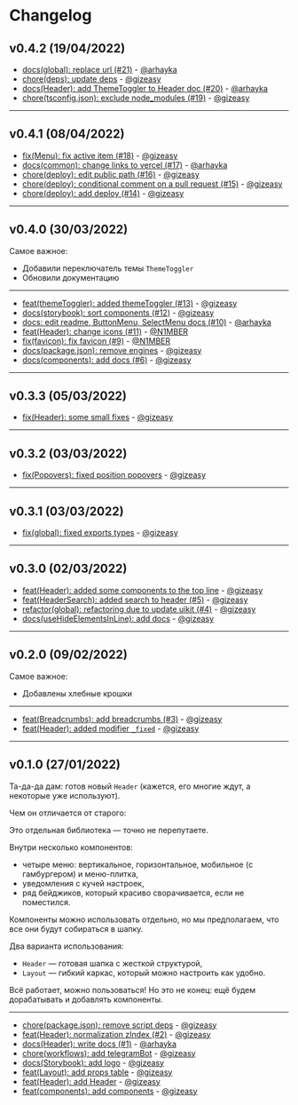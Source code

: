 # Changelog

## v0.4.2 (19/04/2022)
- [docs(global): replace url (#21)](https://github.com/consta-design-system/header/commit/cd1dad8fd8c364515ce8cc316b5606ab671abd00) - [@arhayka](https://github.com/arhayka)
- [chore(deps): update deps](https://github.com/consta-design-system/header/commit/3ac0e73b9e806d7f44ca29c6163fe6658ec1135e) - [@gizeasy](https://github.com/gizeasy)
- [docs(Header): add ThemeToggler to Header doc (#20)](https://github.com/consta-design-system/header/commit/97a943d098b9e6dc9b3cb7f8732939069f01ff2e) - [@arhayka](https://github.com/arhayka)
- [chore(tsconfig.json): exclude node_modules (#19)](https://github.com/consta-design-system/header/commit/35c4c06c2da4cf830bf22728a1c8a9dbf6b730a7) - [@gizeasy](https://github.com/gizeasy)

--------------------

## v0.4.1 (08/04/2022)
- [fix(Menu): fix active item (#18)](https://github.com/consta-design-system/header/commit/201b6764f8bc9308d475e2b0aa73b0a052da500e) - [@gizeasy](https://github.com/gizeasy)
- [docs(common): change links to vercel (#17)](https://github.com/consta-design-system/header/commit/bc807231aa619515b4ece9e985c1be48e677a7f2) - [@arhayka](https://github.com/arhayka)
- [chore(deploy): edit public path (#16)](https://github.com/consta-design-system/header/commit/d6ecb74163a70e3f12716f2f3ea4fdaa83985e74) - [@gizeasy](https://github.com/gizeasy)
- [chore(deploy): conditional comment on a pull request (#15)](https://github.com/consta-design-system/header/commit/d16e287d8db457909810d8467a7353d920bac595) - [@gizeasy](https://github.com/gizeasy)
- [chore(deploy): add deploy (#14)](https://github.com/consta-design-system/header/commit/1b363fa4a6d4a7659211098574d063bc1338e8ed) - [@gizeasy](https://github.com/gizeasy)

--------------------

## v0.4.0 (30/03/2022)
Самое важное:
- Добавили переключатель темы `ThemeToggler`
- Обновили документацию

---

- [feat(themeToggler): added themeToggler (#13)](https://github.com/consta-design-system/header/commit/05a376e9ba700b666c2afb0b4c29613996092c96) - [@gizeasy](https://github.com/gizeasy)
- [docs(storybook): sort components (#12)](https://github.com/consta-design-system/header/commit/15525da0177ea2796e7a4367c07c4f2b431ed8ab) - [@gizeasy](https://github.com/gizeasy)
- [docs: edit readme, ButtonMenu, SelectMenu docs (#10)](https://github.com/consta-design-system/header/commit/ef894c41ff0e50d4019359229fb3041b45adf9df) - [@arhayka](https://github.com/arhayka)
- [feat(Header): change icons (#11)](https://github.com/consta-design-system/header/commit/7178b8d6dee0d678c60f3d97d609f4232cbafcec) - [@N1MBER](https://github.com/N1MBER)
- [fix(favicon): fix favicon (#9)](https://github.com/consta-design-system/header/commit/ad797c46ad8560891c29759dbcbdbf80a7a696e1) - [@N1MBER](https://github.com/N1MBER)
- [docs(package.json): remove engines](https://github.com/consta-design-system/header/commit/efe9534ce77ea62696ff30a3baeb3dc02660b1e9) - [@gizeasy](https://github.com/gizeasy)
- [docs(components): add docs (#6)](https://github.com/consta-design-system/header/commit/75d8e42b7112b1ed34ec2e4a4b5df60d24ba6df8) - [@gizeasy](https://github.com/gizeasy)

--------------------

## v0.3.3 (05/03/2022)
- [fix(Header): some small fixes](https://github.com/consta-design-system/header/commit/9085dd908bcaf94ff864715447112f25ad267392) - [@gizeasy](https://github.com/gizeasy)

--------------------

## v0.3.2 (03/03/2022)
- [fix(Popovers): fixed position popovers](https://github.com/consta-design-system/header/commit/16a9887f82e5882d335896618a4bb03549557bbf) - [@gizeasy](https://github.com/gizeasy)

--------------------

## v0.3.1 (03/03/2022)
- [fix(global): fixed exports types](https://github.com/consta-design-system/header/commit/700e944bbb2d485cbece8d5d644f7b61976bb904) - [@gizeasy](https://github.com/gizeasy)

--------------------

## v0.3.0 (02/03/2022)
- [feat(Header): added some components to the top line](https://github.com/consta-design-system/header/commit/ac5ec0184a0ddba1001fa4051ba016951caa6cbe) - [@gizeasy](https://github.com/gizeasy)
- [feat(HeaderSearch): added search to header (#5)](https://github.com/consta-design-system/header/commit/a61102eb9fe47f2f9a02fc87e4e8bf525d80a172) - [@gizeasy](https://github.com/gizeasy)
- [refactor(global): refactoring due to update uikit (#4)](https://github.com/consta-design-system/header/commit/91090d6f1b55fa314e464b55ccf11014589e440f) - [@gizeasy](https://github.com/gizeasy)
- [docs(useHideElementsInLine): add docs](https://github.com/consta-design-system/header/commit/ddcb3193e704a6a16e21e271e38e59743e2b3576) - [@gizeasy](https://github.com/gizeasy)

--------------------

## v0.2.0 (09/02/2022)
Самое важное:
- Добавлены хлебные крошки

---

- [feat(Breadcrumbs): add breadcrumbs (#3)](https://github.com/consta-design-system/header/commit/403821e7cd06d8290340d3b0339345600788c6c2) - [@gizeasy](https://github.com/gizeasy)
- [feat(Header): added modifier `_fixed`](https://github.com/consta-design-system/header/commit/51d45d15a4724cdee6de38f3f9960338e6f5d91d) - [@gizeasy](https://github.com/gizeasy)

--------------------

## v0.1.0 (27/01/2022)
Та-да-да дам: готов новый `Header` (кажется, его многие ждут, а некоторые уже используют). 

Чем он отличается от старого:

Это отдельная библиотека — точно не перепутаете.

Внутри несколько компонентов: 
- четыре меню: вертикальное, горизонтальное, мобильное (с гамбургером) и меню-плитка,
- уведомления с кучей настроек,
- ряд бейджиков, который красиво сворачивается, если не поместился.

Компоненты можно использовать отдельно, но мы предполагаем, что все они будут собираться в шапку.

Два варианта использования:
- `Header` — готовая шапка с жесткой структурой, 
- `Layout` — гибкий каркас, который можно настроить как удобно.

Всё работает, можно пользоваться! Но это не конец: ещё будем дорабатывать и добавлять компоненты.

---

- [chore(package.json): remove script deps](https://github.com/consta-design-system/header/commit/acbf9014f52d95c236057e7c1a5d647a1589ad73) - [@gizeasy](https://github.com/gizeasy)
- [feat(Header): normalization zIndex (#2)](https://github.com/consta-design-system/header/commit/46579963b718b13957958cff989522178dc9f243) - [@gizeasy](https://github.com/gizeasy)
- [docs(Header): write docs (#1)](https://github.com/consta-design-system/header/commit/9bb2d2ee0e9af4c9b82b3c1ac0a259084ced7fa0) - [@arhayka](https://github.com/arhayka)
- [chore(workflows): add telegramBot](https://github.com/consta-design-system/header/commit/5d7c41deebec20bfcfca7768740481536aeeb2f6) - [@gizeasy](https://github.com/gizeasy)
- [docs(Storybook): add logo](https://github.com/consta-design-system/header/commit/40e7cd799e8b826d382a5b838501f99075a046e4) - [@gizeasy](https://github.com/gizeasy)
- [feat(Layout): add props table](https://github.com/consta-design-system/header/commit/62e6378d28240bf222dd48f7dbd24881972ac068) - [@gizeasy](https://github.com/gizeasy)
- [feat(Header): add Header](https://github.com/consta-design-system/header/commit/f18a0bcc9e7c39afe4953dc582d6d935a236c578) - [@gizeasy](https://github.com/gizeasy)
- [feat(components): add components](https://github.com/consta-design-system/header/commit/0068befcdac4f5cb9db13a33a662af81357004cb) - [@gizeasy](https://github.com/gizeasy)
